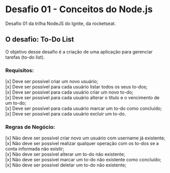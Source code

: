 # Desafio 01 - Conceitos do Node.js

Desafio 01 da trilha NodeJS do Ignite, da rocketseat.

## O desafio: To-Do List

O objetivo desse desafio é a criação de uma aplicação para gerenciar tarefas (to-do list).

### Requisitos:

[x] Deve ser possível criar um novo usuário;  
[x] Deve ser possível para cada usuário listar todos os seus to-dos;  
[x] Deve ser possível para cada usuário criar um novo to-do;  
[x] Deve ser possível para cada usuário alterar o título e o vencimento de um to-do;  
[x] Deve ser possível para cada usuário marcar um to-do como concluído;  
[x] Deve ser possível para cada usuário excluir um to-do.

### Regras de Negócio:

[x] Não deve ser possível criar novo um usuário com username já existente;  
[x] Não deve ser possível realizar qualquer operação com os to-dos se a conta informada não existir;  
[x] Não deve ser possível alterar um to-do não existente;  
[x] Não deve ser possível marcar um to-do não existente como concluído;  
[x] Não deve ser possível deletar um to-do não existente;
